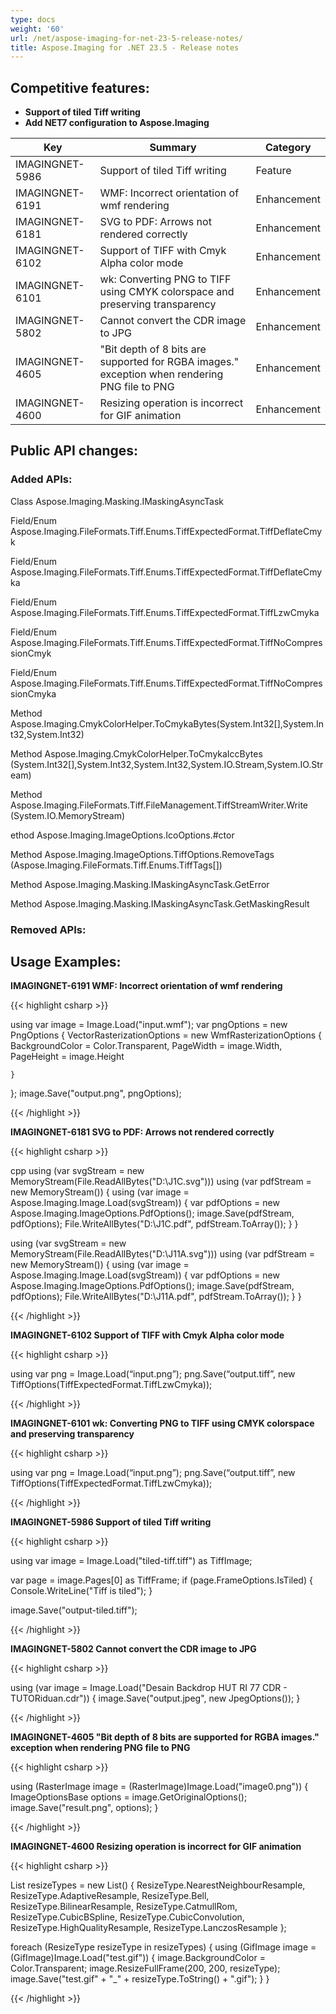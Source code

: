 ```yaml
---
type: docs
weight: '60'
url: /net/aspose-imaging-for-net-23-5-release-notes/
title: Aspose.Imaging for .NET 23.5 - Release notes
---
```


## Competitive features:

- **Support of tiled Tiff writing**
- **Add NET7 configuration to Aspose.Imaging**

| **Key**         | **Summary**                                                                                                                                                              | **Category** |
|-----------------|--------------------------------------------------------------------------------------------------------------------------------------------------------------------------|--------------|
| IMAGINGNET-5986 | Support of tiled Tiff writing                                                                                                                                  | Feature      |
| IMAGINGNET-6191 | WMF: Incorrect orientation of wmf rendering                                                                                                                                  | Enhancement      |
| IMAGINGNET-6181 | SVG to PDF: Arrows not rendered correctly                                                                                                                                  | Enhancement      |
| IMAGINGNET-6102 | Support of TIFF with Cmyk Alpha color mode                                                                                                                                  | Enhancement      |
| IMAGINGNET-6101 | wk: Converting PNG to TIFF using CMYK colorspace and preserving transparency                                                                                                                                  | Enhancement      |
| IMAGINGNET-5802 | Cannot convert the CDR image to JPG                                                                                                                                  | Enhancement      |
| IMAGINGNET-4605 | "Bit depth of 8 bits are supported for RGBA images." exception when rendering PNG file to PNG                                                                                                                                  | Enhancement      |
| IMAGINGNET-4600 | Resizing operation is incorrect for GIF animation                                                                                                                                  | Enhancement      |

## Public API changes:

### Added APIs:

Class    Aspose.Imaging.Masking.IMaskingAsyncTask

Field/Enum    Aspose.Imaging.FileFormats.Tiff.Enums.TiffExpectedFormat.TiffDeflateCmyk

Field/Enum    Aspose.Imaging.FileFormats.Tiff.Enums.TiffExpectedFormat.TiffDeflateCmyka

Field/Enum    Aspose.Imaging.FileFormats.Tiff.Enums.TiffExpectedFormat.TiffLzwCmyka

Field/Enum    Aspose.Imaging.FileFormats.Tiff.Enums.TiffExpectedFormat.TiffNoCompressionCmyk

Field/Enum    Aspose.Imaging.FileFormats.Tiff.Enums.TiffExpectedFormat.TiffNoCompressionCmyka

Method    Aspose.Imaging.CmykColorHelper.ToCmykaBytes(System.Int32[],System.Int32,System.Int32)

Method    Aspose.Imaging.CmykColorHelper.ToCmykaIccBytes
(System.Int32[],System.Int32,System.Int32,System.IO.Stream,System.IO.Stream)

Method    Aspose.Imaging.FileFormats.Tiff.FileManagement.TiffStreamWriter.Write
(System.IO.MemoryStream)

ethod    Aspose.Imaging.ImageOptions.IcoOptions.#ctor

Method    Aspose.Imaging.ImageOptions.TiffOptions.RemoveTags
(Aspose.Imaging.FileFormats.Tiff.Enums.TiffTags[])

Method    Aspose.Imaging.Masking.IMaskingAsyncTask.GetError

Method    Aspose.Imaging.Masking.IMaskingAsyncTask.GetMaskingResult



### Removed APIs:

## Usage Examples:

**IMAGINGNET-6191 WMF: Incorrect orientation of wmf rendering**

{{< highlight csharp >}}

using var image = Image.Load("input.wmf");
var pngOptions = new PngOptions
{
    VectorRasterizationOptions = new WmfRasterizationOptions
    {
        BackgroundColor = Color.Transparent,
        PageWidth = image.Width,
        PageHeight = image.Height

    }
};
image.Save("output.png", pngOptions);

{{< /highlight >}}

**IMAGINGNET-6181 SVG to PDF: Arrows not rendered correctly**

{{< highlight csharp >}}

cpp
 using (var svgStream = new MemoryStream(File.ReadAllBytes("D:\\J1C.svg")))
 using (var pdfStream = new MemoryStream())
 {
     using (var image = Aspose.Imaging.Image.Load(svgStream))
     {
         var pdfOptions = new Aspose.Imaging.ImageOptions.PdfOptions();
         image.Save(pdfStream, pdfOptions);
         File.WriteAllBytes("D:\\J1C.pdf", pdfStream.ToArray());
     }
 }

using (var svgStream = new MemoryStream(File.ReadAllBytes("D:\\J11A.svg")))
using (var pdfStream = new MemoryStream())
{
    using (var image = Aspose.Imaging.Image.Load(svgStream))
    {
        var pdfOptions = new Aspose.Imaging.ImageOptions.PdfOptions();
        image.Save(pdfStream, pdfOptions);
        File.WriteAllBytes("D:\\J11A.pdf", pdfStream.ToArray());
    }
}

{{< /highlight >}}

**IMAGINGNET-6102 Support of TIFF with Cmyk Alpha color mode**

{{< highlight csharp >}}

using var png = Image.Load(“input.png”);
png.Save(“output.tiff”, new TiffOptions(TiffExpectedFormat.TiffLzwCmyka));

{{< /highlight >}}

**IMAGINGNET-6101 wk: Converting PNG to TIFF using CMYK colorspace and preserving transparency**

{{< highlight csharp >}}

using var png = Image.Load(“input.png”);
png.Save(“output.tiff”, new TiffOptions(TiffExpectedFormat.TiffLzwCmyka));

{{< /highlight >}}

**IMAGINGNET-5986 Support of tiled Tiff writing**

{{< highlight csharp >}}

using var image = Image.Load("tiled-tiff.tiff") as TiffImage;

var page = image.Pages[0] as TiffFrame;
if (page.FrameOptions.IsTiled)
{
    Console.WriteLine("Tiff is tiled");
}

image.Save("output-tiled.tiff");

{{< /highlight >}}

**IMAGINGNET-5802 Cannot convert the CDR image to JPG**

{{< highlight csharp >}}

using (var image = Image.Load("Desain Backdrop HUT RI 77 CDR - TUTORiduan.cdr"))
{
image.Save("output.jpeg", new JpegOptions());
}

{{< /highlight >}}

**IMAGINGNET-4605 "Bit depth of 8 bits are supported for RGBA images." exception when rendering PNG file to PNG**

{{< highlight csharp >}}

using (RasterImage image = (RasterImage)Image.Load("image0.png"))
{
    ImageOptionsBase options = image.GetOriginalOptions();
    image.Save("result.png", options);
}

{{< /highlight >}}

**IMAGINGNET-4600 Resizing operation is incorrect for GIF animation**

{{< highlight csharp >}}

List<ResizeType> resizeTypes = new List<ResizeType>()
                                    {
                                        ResizeType.NearestNeighbourResample,
                                        ResizeType.AdaptiveResample,
                                        ResizeType.Bell,
                                        ResizeType.BilinearResample,
                                        ResizeType.CatmullRom,
                                        ResizeType.CubicBSpline,
                                        ResizeType.CubicConvolution,
                                        ResizeType.HighQualityResample,
                                        ResizeType.LanczosResample
                                    };
                                    
foreach (ResizeType resizeType in resizeTypes)
{
    using (GifImage image = (GifImage)Image.Load("test.gif"))
    {
        image.BackgroundColor = Color.Transparent;
        image.ResizeFullFrame(200, 200, resizeType);
        image.Save("test.gif" + "_" + resizeType.ToString() + ".gif");
    }
}

{{< /highlight >}}

